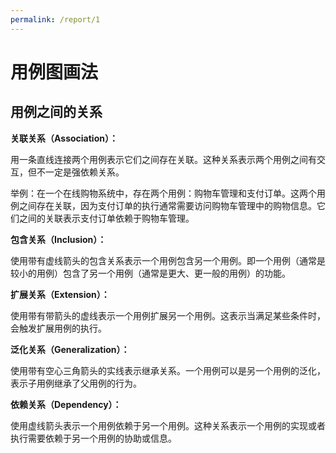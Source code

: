 ```yaml
---
permalink: /report/1
---
```

# 用例图画法

## 用例之间的关系

**关联关系（Association）：** 

用一条直线连接两个用例表示它们之间存在关联。这种关系表示两个用例之间有交互，但不一定是强依赖关系。

举例：在一个在线购物系统中，存在两个用例：购物车管理和支付订单。这两个用例之间存在关联，因为支付订单的执行通常需要访问购物车管理中的购物信息。它们之间的关联表示支付订单依赖于购物车管理。

**包含关系（Inclusion）：** 

使用带有虚线箭头的包含关系表示一个用例包含另一个用例。即一个用例（通常是较小的用例）包含了另一个用例（通常是更大、更一般的用例）的功能。

**扩展关系（Extension）：** 

使用带有带箭头的虚线表示一个用例扩展另一个用例。这表示当满足某些条件时，会触发扩展用例的执行。

**泛化关系（Generalization）：** 

使用带有空心三角箭头的实线表示继承关系。一个用例可以是另一个用例的泛化，表示子用例继承了父用例的行为。

**依赖关系（Dependency）：** 

使用虚线箭头表示一个用例依赖于另一个用例。这种关系表示一个用例的实现或者执行需要依赖于另一个用例的协助或信息。